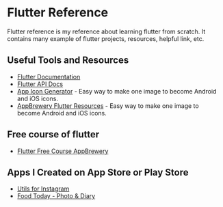 # Flutter Reference
Flutter reference is my reference about learning flutter from scratch. It contains many example of flutter projects, resources, helpful link, etc.

## Useful Tools and Resources

- [Flutter Documentation](https://flutter.dev/docs)
- [Flutter API Docs](https://api.flutter.dev/)
- [App Icon Generator](https://appicon.co/) - Easy way to make one image to become Android and iOS icons.
- [AppBrewery Flutter Resources](https://github.com/gunantosteven/Flutter-Course-Resources/) - Easy way to make one image to become Android and iOS icons.


## Free course of flutter

- [Flutter Free Course AppBrewery](https://www.appbrewery.co/p/intro-to-flutter)

## Apps I Created on App Store or Play Store

- [Utils for Instagram](https://play.google.com/store/apps/details?id=com.ungapps.instagramhelper)
- [Food Today - Photo & Diary](https://foodtoday.ungapps.com)
